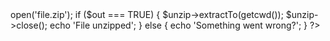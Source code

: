 <?php
$unzip = new ZipArchive;
$out = $unzip->open('file.zip');
 
if ($out === TRUE) {
$unzip->extractTo(getcwd());
$unzip->close();
echo 'File unzipped';
} else {
echo 'Something went wrong?';
}
 
?>
